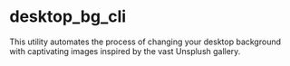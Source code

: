 # desktop_bg_cli
This utility automates the process of changing your desktop background with captivating images inspired by the vast Unsplush gallery.
